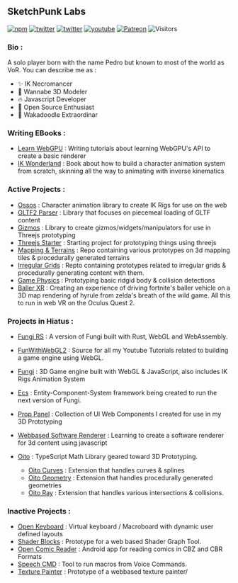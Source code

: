 ## SketchPunk Labs

[![npm](https://img.shields.io/badge/Sponsor-donate-blue?style=flat-square&logo=github)](https://github.com/sponsors/sketchpunklabs)
[![twitter](https://img.shields.io/badge/Mastodon-profile-blue?style=flat-square&logo=mastodon)](https://mastodon.gamedev.place/@sketchpunk)
[![twitter](https://img.shields.io/badge/Twitter-profile-blue?style=flat-square&logo=twitter)](https://twitter.com/SketchpunkLabs)
[![youtube](https://img.shields.io/badge/Youtube-subscribe-red?style=flat-square&logo=youtube)](https://youtube.com/c/sketchpunklabs)
[![Patreon](https://img.shields.io/badge/Patreon-donate-red?style=flat-square&logo=youtube)](https://www.patreon.com/sketchpunk)
![Visitors](https://visitor-badge.laobi.icu/badge?page_id=sketchpunklabs)

### Bio : 
A solo player born with the name Pedro but known to most of the world as VoR. You can describe me as :
- ✨ IK Necromancer
- 🎨 Wannabe 3D Modeler
- 🔥 Javascript Developer
- 🥒 Open Source Enthusiast
- 🤪 Wakadoodle Extraordinar

### Writing EBooks : 
- [Learn WebGPU](https://sketchpunklabs.github.io/learn_webgpu/) : Writing tutorials about learning WebGPU's API to create a basic renderer
- [IK Wonderland](https://github.com/sketchpunklabs/ikwonderland) : Book about how to build a character animation system from scratch, skinning all the way to animating with inverse kinematics

### Active Projects : 
- [Ossos](https://github.com/sketchpunklabs/ossos) : Character animation library to create IK Rigs for use on the web
- [GLTF2 Parser](https://github.com/sketchpunklabs/gltf2parser) : Library that focuses on piecemeal loading of GLTF content
- [Gizmos](https://github.com/sketchpunklabs/gizmos) : Library to create gizmos/widgets/manipulators for use in Threejs prototyping
- [Threejs Starter](https://github.com/sketchpunk/threejs_starter) : Starting project for prototyping things using threejs
- [Mapping & Terrains](https://github.com/sketchpunklabs/mapping) : Repo containing various prototypes on 3d mapping tiles & procedurally generated terrains
- [Irregular Grids](https://github.com/sketchpunklabs/irregular_grid) : Repto containing prototypes related to irregular grids & procedurally generating content with them.
- [Game Physics](https://github.com/sketchpunklabs/gamephysics) : Prototyping basic ridgid body & collision detections
- [Baller XR](https://github.com/sketchpunklabs/ballerxr) : Creating an experience of driving fortnite's baller vehicle on a 3D map rendering of hyrule from zelda's breath of the wild game. All this to run in web VR on the Oculus Quest 2.

### Projects in Hiatus : 
- [Fungi RS](https://github.com/sketchpunk/fungi_rs) : A version of Fungi built with Rust, WebGL and WebAssembly.
- [FunWithWebGL2](https://github.com/sketchpunk/FunWithWebGL2) : Source for all my Youtube Tutorials related to building a game engine using WebGL.
- [Fungi](https://github.com/sketchpunk/Fungi) : 3D Game engine built with WebGL & JavaScript, also includes IK Rigs Animation System
- [Ecs](https://github.com/sketchpunk/ecs) : Entity-Component-System framework being created to run the next version of Fungi.
- [Prop Panel](https://github.com/sketchpunk/proppanel) : Collection of UI Web Components I created for use in my 3D Prototyping

- [Webbased Software Renderer](https://github.com/sketchpunk/software_renderer) : Learning to create a software renderer for 3d content using javascript
- [Oito](https://github.com/sketchpunklabs/oito) : TypeScript Math Library geared toward 3D Prototyping.
  - [Oito Curves](https://github.com/sketchpunklabs/oito_curves) : Extension that handles curves & splines
  - [Oito Geometry](https://github.com/sketchpunklabs/oito_geo) : Extension that handles procedurally generated geometries
  - [Oito Ray](https://github.com/sketchpunklabs/oito_ray) : Extension that handles various intersections & collisions.

### Inactive Projects : 
- [Open Keyboard](https://github.com/sketchpunk/openkeyboard) : Virtual keyboard / Macroboard with dynamic user defined layouts
- [Shader Blocks](https://github.com/sketchpunk/ShaderBlocks) : Prototype for a web based Shader Graph Tool.
- [Open Comic Reader](https://github.com/sketchpunk/opencomicreader) : Android app for reading comics in CBZ and CBR Formats
- [Speech CMD](https://github.com/sketchpunk/SpeechCMD) : Tool to run macros from Voice Commands.
- [Texture Painter](https://github.com/sketchpunk/tex_painter) : Prototype of a webbased texture painter/

<!--
**sketchpunk/sketchpunk** is a ✨ _special_ ✨ repository because its `README.md` (this file) appears on your GitHub profile.

Here are some ideas to get you started:

- 🔭 I’m currently working on ...
- 🌱 I’m currently learning ...
- 👯 I’m looking to collaborate on ...
- 🤔 I’m looking for help with ...
- 💬 Ask me about ...
- 📫 How to reach me: ...
- 😄 Pronouns: ...
- ⚡ Fun fact: ...
-->
